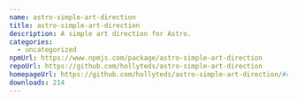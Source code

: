 ```yaml
---
name: astro-simple-art-direction
title: astro-simple-art-direction
description: A simple art direction for Astro.
categories:
  - uncategorized
npmUrl: https://www.npmjs.com/package/astro-simple-art-direction
repoUrl: https://github.com/hollyteds/astro-simple-art-direction
homepageUrl: https://github.com/hollyteds/astro-simple-art-direction/#readme
downloads: 214
---
```

